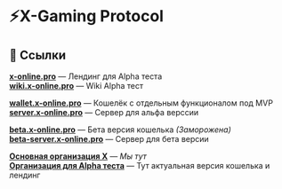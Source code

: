 # ⚡X-Gaming Protocol

## 🔗 Ссылки
[<b>x-online.pro</b>](https://x-online.pro) — Лендинг для Alpha теста<br>
[<b>wiki.x-online.pro</b>](https://beta.x-online.pro) — Wiki Alpha тест<br>

[<b>wallet.x-online.pro</b>](https://wallet.x-online.pro) — Кошелёк с отдельным функционалом под MVP<br>
[<b>server.x-online.pro</b>](https://server.x-online.pro) — Сервер для альфа верссии<br>

[<b>beta.x-online.pro</b>](https://beta.x-online.pro) — Бета версия кошелька _(Заморожена)_<br>
[<b>beta-server.x-online.pro</b>](https://beta-server.x-online.pro) — Сервер для бета версии<br>

[<b>Основная организация X</b>](https://github.com/x-gaming-protocol) — _Мы тут_<br>
[<b>Организация для Alpha теста</b>](https://github.com/x-gaming-protocol-mvp) — Тут актуальная версия кошелька и лендинг<br>

